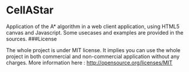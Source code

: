 CellAStar
=========

Application of the A* algorithm in a web client application, using HTML5 canvas and Javascript.
Some usecases and examples are provided in the sources.
###License

The whole project is under MIT license. It implies you can use the whole project in both commercial and non-commercial 
application without any charges.
More information here : http://opensource.org/licenses/MIT
